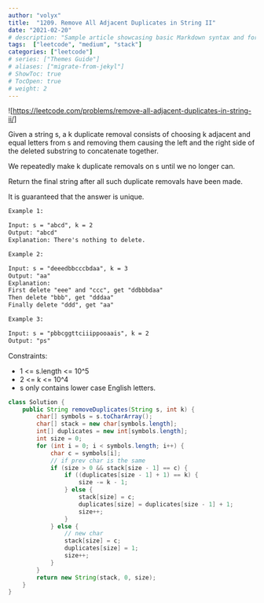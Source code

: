 ```yaml
---
author: "volyx"
title:  "1209. Remove All Adjacent Duplicates in String II"
date: "2021-02-20"
# description: "Sample article showcasing basic Markdown syntax and formatting for HTML elements."
tags:  ["leetcode", "medium", "stack"]
categories: ["leetcode"]
# series: ["Themes Guide"]
# aliases: ["migrate-from-jekyl"]
# ShowToc: true
# TocOpen: true
# weight: 2
---
```


![https://leetcode.com/problems/remove-all-adjacent-duplicates-in-string-ii/]

Given a string s, a k duplicate removal consists of choosing k adjacent and equal letters from s and removing them causing the left and the right side of the deleted substring to concatenate together.

We repeatedly make k duplicate removals on s until we no longer can.

Return the final string after all such duplicate removals have been made.

It is guaranteed that the answer is unique.

```txt
Example 1:

Input: s = "abcd", k = 2
Output: "abcd"
Explanation: There's nothing to delete.

Example 2:

Input: s = "deeedbbcccbdaa", k = 3
Output: "aa"
Explanation: 
First delete "eee" and "ccc", get "ddbbbdaa"
Then delete "bbb", get "dddaa"
Finally delete "ddd", get "aa"

Example 3:

Input: s = "pbbcggttciiippooaais", k = 2
Output: "ps"
```

Constraints:

- 1 <= s.length <= 10^5
- 2 <= k <= 10^4
- s only contains lower case English letters.

```java
class Solution {
    public String removeDuplicates(String s, int k) {
        char[] symbols = s.toCharArray();
        char[] stack = new char[symbols.length];
        int[] duplicates = new int[symbols.length];
        int size = 0;
        for (int i = 0; i < symbols.length; i++) {
            char c = symbols[i];
            // if prev char is the same
            if (size > 0 && stack[size - 1] == c) {
                if ((duplicates[size - 1] + 1) == k) {
                    size -= k - 1;
                } else {
                    stack[size] = c;
                    duplicates[size] = duplicates[size - 1] + 1;
                    size++;
                }
            } else {
                // new char
                stack[size] = c;
                duplicates[size] = 1;
                size++;
            }
        }
        return new String(stack, 0, size);
    }
}
